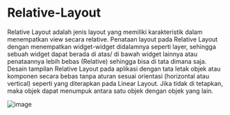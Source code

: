 # Relative-Layout
Relative Layout adalah jenis layout yang memiliki karakteristik dalam menempatkan view secara relative. Penataan layout pada Relative Layout dengan menempatkan widget-widget didalamnya seperti layer, sehingga sebuah widget dapat berada di atas/ di bawah widget lainnya atau penataannya lebih bebas (Relative) sehingga bisa di tata dimana saja. Desain tampilan Relative Layout pada aplikasi dengan tata letak objek atau komponen secara bebas tanpa aturan sesuai orientasi (horizontal atau vertical) seperti yang diterapkan pada Linear Layout. Jika tidak di tetapkan, maka objek dapat menumpuk antara satu objek dengan objek yang lain.

![image](https://user-images.githubusercontent.com/60589670/107395756-afae4200-6b2f-11eb-9150-565f49a1fb3a.png)

